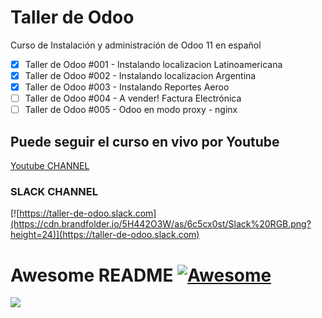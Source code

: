 # Taller de Odoo
Curso de Instalación y administración de Odoo 11 en español

- [x]  Taller de Odoo #001 - Instalando localizacion Latinoamericana
- [x]  Taller de Odoo #002 - Instalando localizacion Argentina
- [x]  Taller de Odoo #003 - Instalando Reportes Aeroo
- [ ]  Taller de Odoo #004 - A vender! Factura Electrónica
- [ ]  Taller de Odoo #005 - Odoo en modo proxy - nginx

## Puede seguir el curso en vivo por Youtube 
[Youtube CHANNEL](https://www.youtube.com/user/martinjavierllanos)

### SLACK CHANNEL 
[![https://taller-de-odoo.slack.com](https://cdn.brandfolder.io/5H442O3W/as/6c5cx0st/Slack%20RGB.png?height=24)](https://taller-de-odoo.slack.com)


# Awesome README [![Awesome](https://cdn.brandfolder.io/5H442O3W/as/6c5cx0st/Slack%20RGB.png?height=24)](https://github.com/sindresorhus/awesome)




![](https://odoocdn.com/openerp_website/static/src/img/assets/png/odoo_community_member_rgb.png)

